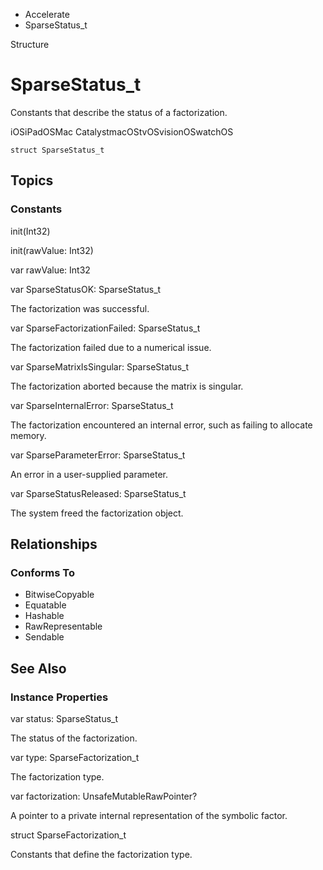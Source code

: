 

- Accelerate
-  SparseStatus_t 

Structure

# SparseStatus_t

Constants that describe the status of a factorization.

iOSiPadOSMac CatalystmacOStvOSvisionOSwatchOS

``` source
struct SparseStatus_t
```

## Topics

### Constants

init(Int32)

init(rawValue: Int32)

var rawValue: Int32

var SparseStatusOK: SparseStatus_t

The factorization was successful.

var SparseFactorizationFailed: SparseStatus_t

The factorization failed due to a numerical issue.

var SparseMatrixIsSingular: SparseStatus_t

The factorization aborted because the matrix is singular.

var SparseInternalError: SparseStatus_t

The factorization encountered an internal error, such as failing to allocate memory.

var SparseParameterError: SparseStatus_t

An error in a user-supplied parameter.

var SparseStatusReleased: SparseStatus_t

The system freed the factorization object.

## Relationships

### Conforms To

- BitwiseCopyable
- Equatable
- Hashable
- RawRepresentable
- Sendable

## See Also

### Instance Properties

var status: SparseStatus_t

The status of the factorization.

var type: SparseFactorization_t

The factorization type.

var factorization: UnsafeMutableRawPointer?

A pointer to a private internal representation of the symbolic factor.

struct SparseFactorization_t

Constants that define the factorization type.

